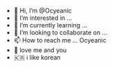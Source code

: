 - 👋 Hi, I’m @Ocyeanic
- 👀 I’m interested in ...
- 🌱 I’m currently learning ...
- 💞️ I’m looking to collaborate on ...
- 📫 How to reach me ...
Ocyeanic
- 🤍 love me and you
- 🇰🇷 i like korean
